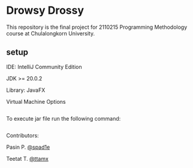 # Drowsy Drossy

This repository is the final project for 2110215 Programming Methodology course at Chulalongkorn University.

## setup

IDE: IntelliJ Community Edition

JDK >= 20.0.2

Library: JavaFX

Virtual Machine Options

```--module-path [path to javafx sdk's lib folder] --add-modules javafx.controls,javafx.fxml,javafx.graphics,javafx.media
```

To execute jar file run the following command:

```java -jar [vm options] [path to .jar file]
```

Contributors:

Pasin P. [@spad1e](<https://github.com/spad1e>)

Teetat T. [@ttamx](<https://github.com/ttamx>)

